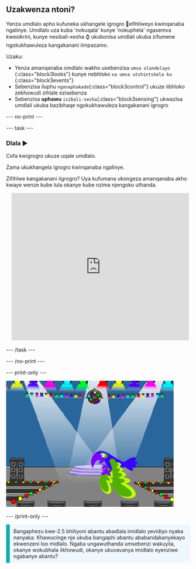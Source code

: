 ## Uzakwenza ntoni?

Yenza umdlalo apho kufuneka ukhangele igrogro 🐞efihliweyo kwinqanaba ngalinye. Umdlalo uza kuba 'nokuqala' kunye 'nokuphela' ngasemva kwesikrini, kunye nesibali-xesha ⌚ ukubonisa umdlali ukuba zifumene ngokukhawuleza kangakanani iimpazamo.

Uzaku:
+ Yenza amanqanaba omdlalo wakho usebenzisa `umva olandelayo `{:class="block3looks"} kunye nebhloko `xa umva utshintshela ku `{:class="block3events"}
+ Sebenzisa iluphu `ngonaphakade`{:class="block3control"} ukuze iibhloko zekhowudi zihlale ezisebenza
+ Sebenzisa **uphawu** `isibali-xesha`{:class="block3sensing"} ukwazisa umdlali ukuba bazibhaqe ngokukhawuleza kangakanani igrogro

--- no-print ---

--- task ---

### Dlala ▶️
<div style="display: flex; flex-wrap: wrap">
<div style="flex-basis: 200px; flex-grow: 1">  
Cofa kwigrogro ukuze uqale umdlalo.

Zama ukukhangela igrogro kwinqanaba ngalinye.

Zifihlwe kangakanani iigrogro? Uya kufumana ukongeza amanqanaba akho kwaye wenze kube lula okanye kube nzima njengoko uthanda.

</div>
<div class="scratch-preview" style="margin-left: 15px;">
  <iframe allowtransparency="true" width="485" height="402" src="https://scratch.mit.edu/projects/embed/1156707423/?autostart=false" frameborder="0"></iframe>
</div>
</div>

--- /task ---

--- /no-print ---

--- print-only ---

![iProjekthi egqityiweyo.](images/showcase_static.png)

--- /print-only ---

<p style="border-left: solid; border-width:10px; border-color: #0faeb0; background-color: aliceblue; padding: 10px;">
Bangaphezu kwe-2.5 bhiliyoni abantu abadlala imidlalo yevidiyo nyaka nanyaka. Khawucinge nje ukuba bangaphi abantu ababandakanyekayo ekwenzeni loo midlalo. Ngaba ungawuthanda umsebenzi wakuyila, okanye wokubhala iikhowudi, okanye ukuvavanya imidlalo eyenziwe ngabanye abantu? 
</p>
